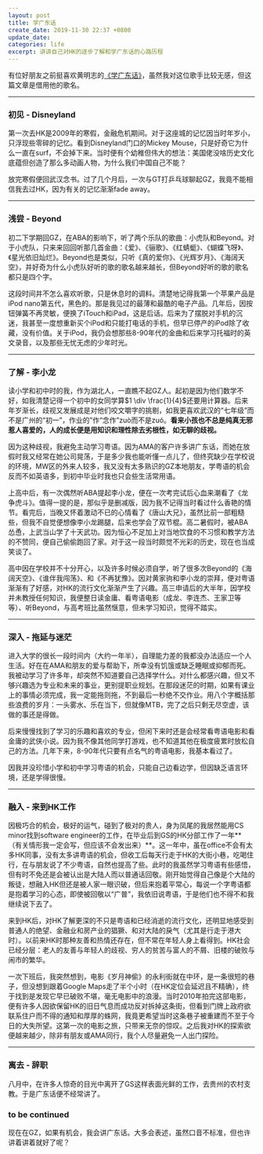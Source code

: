 ```yaml
---
layout: post
title: 学广东话
create_date: 2019-11-30 22:37 +0800
update_date: 
categories: life
excerpt: 讲讲自己对HK的逐步了解和学广东话的心路历程
---
```


有位好朋友之前挺喜欢黄明志的[《学广东话》](https://youtu.be/jxA4xQbDcyE)，虽然我对这位歌手比较无感，但这篇文章是借用他的歌名。

---
### 初见 - Disneyland

第一次去HK是2009年的寒假，金融危机期间。对于这座城的记忆因当时年岁小，只浮现些零碎的记忆。看到Disneyland门口的Mickey Mouse，只是好奇它为什么一直在surf，不会掉下来。当时便有个幼稚但伟大的想法：美国佬没啥历史文化底蕴但创造了那么多动画人物，为什么我们中国自己不能？

放完寒假便回武汉念书。过了几个月后，一次与GT打乒乓球聊起GZ，我竟不能相信我去过HK，因为有关的记忆渐渐fade away。

---
### 浅尝 - Beyond

初二下学期回GZ，在ABA的影响下，听了两个乐队的歌曲：小虎队和Beyond。对于小虎队，只来来回回听那几首金曲：《爱》、《骊歌》、《红蜻蜓》、《蝴蝶飞呀》、《星光依旧灿烂》。Beyond也是类似，只听《真的爱你》、《光辉岁月》、《海阔天空》，并好奇为什么小虎队好听的歌的歌名越来越长，但Beyond好听的歌的歌名都只是四个字。

这段时间并不怎么喜欢听歌，只是休息时的调料。清楚地记得我第一个苹果产品是iPod nano第五代，黑色的。那是我见过的最薄和最酷的电子产品。几年后，因按钮弹簧不再灵敏，便换了iTouch和iPad，这是后话。后来为了摆脱对手机的沉迷，我甚至一度想重新买个iPod和只能打电话的手机，但早已停产的iPod除了收藏，没有价值。关于iPod，我仍会想那些8-90年代的金曲和后来学习托福时的英文录音，以及那些无忧无虑的少年时光。

---

### 了解 - 李小龙

读小学和初中时的我，作为湖北人，一直瞧不起GZ人。起初是因为他们数学不好，如我清楚记得一个初中的女同学算$1 \div \frac{1}{4}$还要用计算器。后来年岁渐长，歧视又发展成是对他们咬文嚼字的挑剔，如我更喜欢武汉的“七年级”而不是广州的“初一”，作业的”作“念作”zuò而不是zuó。**看来小孩也不总是纯真无邪惹人喜爱的，人的成长便是用知识和理性除去劣根性，如无聊的歧视。**

因为这种歧视，我避免主动学习粤语。因为AMA的客户许多讲广东话，而她在放假时我又经常在她公司晃荡，于是多少我也能听懂一点儿了，但终究缺少在学校说的环境，MW区的外来人较多，我又没有太多熟识的GZ本地朋友，学粤语的机会反而不如英语多，到初中毕业时我也只会些生活常用语。

上高中后，有一次偶然听ABA提起李小龙，便在一次考完试后心血来潮看了《龙争虎斗》。值得一提的是，那似乎是删减版，因为我不记得当时看过什么香艳的情节。看完后，当晚又怀着激动不已的心情看了《唐山大兄》，虽然比前一部粗糙些，但我不自觉便想像李小龙踢腿，后来也学会了双节棍。高二暑假时，被ABA怂恿，上武当山学了十天武功。因为恒心不足加上对当地饮食的不习惯和教学方法的不赞同，便自己偷偷跑回了家。对于这一段当时颇觉不光彩的历史，现在也当成笑谈了。

高中因在学校并不十分开心，以及许多时候必须自学，听了很多次Beyond的《海阔天空》、《谁伴我闯荡》、和《不再犹豫》。因对黄家驹和李小龙的崇拜，便对粤语渐渐有了好感，对HK的流行文化渐渐产生了兴趣。高三申请后的大半年，因学校并未教授任何知识，我便整日读金庸、看粤语电影（成龙、李连杰、王家卫等等）、听Beyond，与高考班比虽然惬意，但未学习知识，觉得不踏实。

---

### 深入 - 拖延与迷茫

进入大学的很长一段时间内（大约一年半），自理能力差的我都没办法适应一个人生活。好在在AMA和朋友的爱与帮助下，所幸没有饥饿或缺乏睡眠或抑郁而死。我被动学习了许多年，却突然不知道要自己选择学什么。对什么都感兴趣，但又不够兴趣选为专业和未来的事业，更别提职业规划。在那段迷茫的时期，如果有课业上的事情必须完成，我一定能拖则拖，不到最后一秒绝不交作业。用八个字概括那些浪费的岁月：一头雾水、乐在当下，但就像MTB，完了之后只剩无尽空虚，该做的事还是得做。

后来慢慢找到了学习的乐趣和喜欢的专业，但闲下来时还是会经常看粤语电影和看金庸的武侠小说。因为我不像其他同学打游戏，也不知道其他在极度疲累时放松自己的方法。几年下来，8-90年代只要有点名气的粤语电影，我基本看过了。

因我并没珍惜小学和初中学习粤语的机会，只能自己边看边学，但因缺乏语言环境，还是学得很慢。

---

### 融入 - 来到HK工作

因极巧合的机会，极好的运气，碰到了极对的贵人，身为凤尾的我居然能用CS minor找到software engineer的工作，在毕业后到GS的HK分部工作了一年**（有关情形我一定会写，但应该不会发出来）**。这一年中，虽在office不会有太多HK同事，没有太多讲粤语的机会，但收工后每天行走于HK的大街小巷，吃喝住行，在与朋友说了不少粤语，自然也提高了些。此时的我虽然学习粤语有些感悟，但有时不免还是会被认出是大陆人而以普通话回敬。刚开始觉得自己像是个大陆的叛徒，想融入HK但还是被人家一眼识破，但后来抱着平常心，每说一个字粤语都是抱着学习的心态，即使被回敬以“广普”，我依旧说粤语，于是他们也不得不和我继续说下去了。

来到HK后，对HK了解更深的不只是粤语和已经消逝的流行文化，还明显地感受到普通人的绝望、金融业和房产业的猖獗、和对大陆的戾气（尤其是行走于港大时）。以前来HK时那种友善和热情还存在，但不常在年轻人身上看得到。HK社会已经分层：老人的友善与年轻人的歧视、穷人的贫苦与富人的不屑、旧楼的破败与闹市的繁华。

一次下班后，我突然想到，电影《岁月神偷》的永利街就在中环，是一条很短的巷子，但没想到跟着Google Maps走了半个小时（在HK定位会延迟且不精确），终于找到是发现它早已破败不堪，毫无电影中的浪漫。当时2010年拍完这部电影，便有许多人因欲保留HK的旧日气息而成功反对拆掉这条街，但看到门牌上政府欲联系住户而不得的通知和厚厚的蛛网，我竟更希望当时这条巷子被重建而不至于今日的大失所望。这第一次的电影之旅，只带来无奈的惊叹。之后我对HK的探索欲便越来越少，除非有朋友或AMA同行，我个人尽量避免一人出门探险。

---

### 离去 - 辞职

八月中，在许多人惊奇的目光中离开了GS这样表面光鲜的工作，去贵州的农村支教。于是广东话便不经常讲了。

### to be continued
现在在GZ，如果有机会，我会讲广东话。大多会表述，虽然口音不标准，但也许讲着讲着就好了呢？